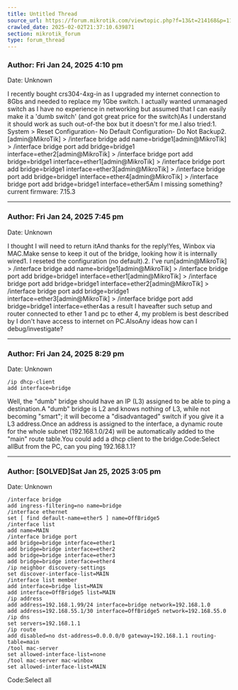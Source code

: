 ```yaml
---
title: Untitled Thread
source_url: https://forum.mikrotik.com/viewtopic.php?f=13&t=214168&p=1121658#p1121658
crawled_date: 2025-02-02T21:37:10.639871
section: mikrotik_forum
type: forum_thread
---
```


### Author: Fri Jan 24, 2025 4:10 pm
Date: Unknown

I recently bought crs304-4xg-in as I upgraded my internet connection to 8Gbs and needed to replace my 1Gbe switch. I actually wanted unmanaged switch as I have no experience in networking but assumed that I can easily make it a 'dumb switch' (and got great price for the switch)As I understand it should work as such out-of-the box but it doesn't for me.I also tried:1. System > Reset Configuration- No Default Configuration- Do Not Backup2.[admin@MikroTik] > /interface bridge add name=bridge1[admin@MikroTik] > /interface bridge port add bridge=bridge1 interface=ether2[admin@MikroTik] > /interface bridge port add bridge=bridge1 interface=ether1[admin@MikroTik] > /interface bridge port add bridge=bridge1 interface=ether3[admin@MikroTik] > /interface bridge port add bridge=bridge1 interface=ether4[admin@MikroTik] > /interface bridge port add bridge=bridge1 interface=ether5Am I missing something?current firmware: 7.15.3


---
### Author: Fri Jan 24, 2025 7:45 pm
Date: Unknown

I thought I will need to return itAnd thanks for the reply!Yes, Winbox via MAC.Make sense to keep it out of the bridge, looking how it is internally wired1. I reseted the configuration (no default).2. I've run[admin@MikroTik] > /interface bridge add name=bridge1[admin@MikroTik] > /interface bridge port add bridge=bridge1 interface=ether1[admin@MikroTik] > /interface bridge port add bridge=bridge1 interface=ether2[admin@MikroTik] > /interface bridge port add bridge=bridge1 interface=ether3[admin@MikroTik] > /interface bridge port add bridge=bridge1 interface=ether4as a result I haveafter such setup and router connected to ether 1 and pc to ether 4, my problem is best described by I don't have access to internet on PC.AlsoAny ideas how can I debug/investigate?


---
### Author: Fri Jan 24, 2025 8:29 pm
Date: Unknown

```
/ip dhcp-client
add interface=bridge
```

Well, the "dumb" bridge should have an IP (L3) assigned to be able to ping a destination.A "dumb" bridge is L2 and knows nothing of L3, while not becoming "smart"; it will become a "disadvantaged" switch if you give it a L3 address.Once an address is assigned to the interface, a dynamic route for the whole subnet (192.168.1.0/24) will be automatically added to the "main" route table.You could add a dhcp client to the bridge.Code:Select allBut from the PC, can you ping 192.168.1.1?


---
### Author: [SOLVED]Sat Jan 25, 2025 3:05 pm
Date: Unknown

```
/interface bridge
add ingress-filtering=no name=bridge 
/interface ethernet
set [ find default-name=ether5 ] name=OffBridge5
/interface list
add name=MAIN
/interface bridge port
add bridge=bridge interface=ether1
add bridge=bridge interface=ether2
add bridge=bridge interface=ether3
add bridge=bridge interface=ether4
/ip neighbor discovery-settings
set discover-interface-list=MAIN
/interface list member
add interface=bridge list=MAIN
add interface=OffBridge5 list=MAIN
/ip address
add address=192.168.1.99/24 interface=bridge network=192.168.1.0  
add address=192.168.55.1/30 interface=OffBridge5 network=192.168.55.0
/ip dns
set servers=192.168.1.1
/ip route
add disabled=no dst-address=0.0.0.0/0 gateway=192.168.1.1 routing-table=main 
/tool mac-server
set allowed-interface-list=none
/tool mac-server mac-winbox
set allowed-interface-list=MAIN
```

Code:Select all

